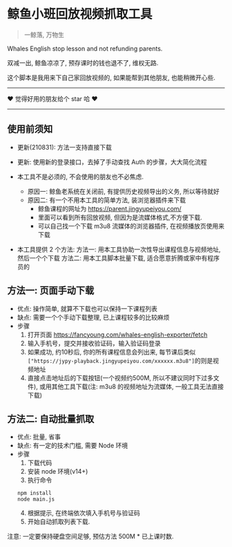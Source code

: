 # 鲸鱼小班回放视频抓取工具

> 一鲸落, 万物生

Whales English stop lesson and not refunding parents.

双减一出, 鲸鱼凉凉了, 预存课时的钱也退不了, 维权无路.

这个脚本是我用来下自己家回放视频的, 如果能帮到其他朋友, 也能稍微开心些.

---
❤️  觉得好用的朋友给个 star 哈  ❤️ 

---
## 使用前须知

- 更新(210831): 方法一支持直接下载
- 更新: 使用新的登录接口，去掉了手动查找 Auth 的步骤，大大简化流程
- 本工具不是必须的, 不会使用的朋友也不必焦虑. 
  - 原因一: 鲸鱼老系统在关闭前, 有提供历史视频导出的义务, 所以等待就好
  - 原因二: 有一个不用本工具的简单方法, 装浏览器插件来下载  
    - 鲸鱼课程的网址为 https://parent.jingyupeiyou.com/   
    - 里面可以看到所有回放视频, 但因为是流媒体格式,不方便下载.   
    - 可以自己找一个下载 m3u8 流媒体的浏览器插件, 在视频播放页使用来下载

- 本工具提供 2 个方法: 
  方法一: 用本工具协助一次性导出课程信息与视频地址, 然后一个个下载
  方法二: 用本工具脚本批量下载, 适合愿意折腾或家中有程序员的

## 方法一: 页面手动下载

- 优点: 操作简单, 就算不下载也可以保持一下课程列表
- 缺点: 需要一个个手动下载整理, 已上课程较多的比较麻烦
- 步骤
  1. 打开页面 https://fancyoung.com/whales-english-exporter/fetch
  2. 输入手机号，提交并接收验证码，输入验证码登录
  3. 如果成功, 约10秒后, 你的所有课程信息会列出来, 每节课后类似`["https://jypy-playback.jingyupeiyou.com/xxxxxx.m3u8"]`的则是视频地址
  4. 直接点击地址后的下载按钮(一个视频约500M, 所以不建议同时下过多文件), 或用其他工具下载(注: m3u8 的视频地址为流媒体, 一般工具无法直接下载)

## 方法二: 自动批量抓取

- 优点: 批量, 省事
- 缺点: 有一定的技术门槛, 需要 Node 环境
- 步骤
  1. 下载代码
  2. 安装 node 环境(v14+)
  3. 执行命令
  ```
  npm install
  node main.js
  ```
  4. 根据提示, 在终端依次填入手机号与验证码
  5. 开始自动抓取列表下载.

注意: 一定要保持硬盘空间足够, 预估方法 500M * 已上课时数.
